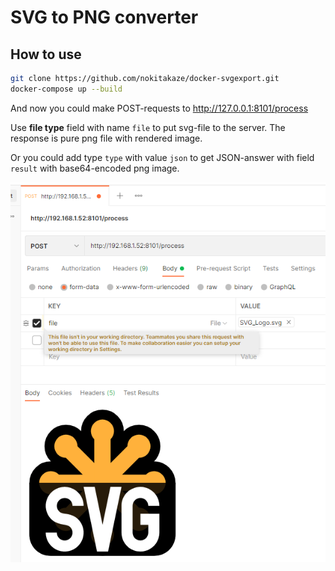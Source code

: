 ﻿# SVG to PNG converter

## How to use
```sh
git clone https://github.com/nokitakaze/docker-svgexport.git
docker-compose up --build
```

And now you could make POST-requests to http://127.0.0.1:8101/process

Use **file type** field with name `file` to put svg-file to the server.
The response is pure png file with rendered image.

Or you could add type `type` with value `json` to get JSON-answer with field `result` with base64-encoded png image.

![Example in Postman](docs/example.png)
